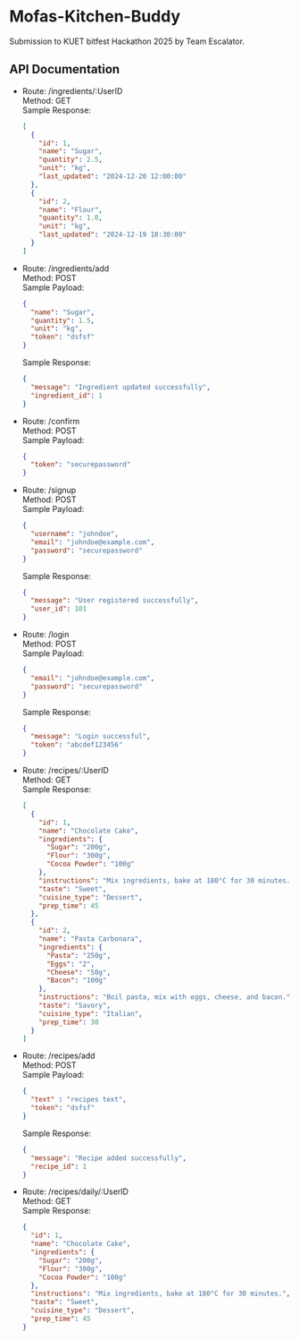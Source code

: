 # Mofas-Kitchen-Buddy
Submission to KUET bitfest Hackathon 2025 by Team Escalator.

## API Documentation

- Route: /ingredients/:UserID  
  Method: GET  
  Sample Response:  
  ```json
  [
    {
      "id": 1,
      "name": "Sugar",
      "quantity": 2.5,
      "unit": "kg",
      "last_updated": "2024-12-20 12:00:00"
    },
    {
      "id": 2,
      "name": "Flour",
      "quantity": 1.0,
      "unit": "kg",
      "last_updated": "2024-12-19 18:30:00"
    }
  ]
  ```



- Route: /ingredients/add  
  Method: POST  
  Sample Payload:  
  ```json
  {
    "name": "Sugar",
    "quantity": 1.5,
    "unit": "kg",
    "token": "dsfsf"
  }
  ```  
  Sample Response:  
  ```json
  {
    "message": "Ingredient updated successfully",
    "ingredient_id": 1
  }
  ```

- Route: /confirm  
  Method: POST  
  Sample Payload:  
  ```json
  {
    "token": "securepassword"
  }
  ``` 

- Route: /signup  
  Method: POST  
  Sample Payload:  
  ```json
  {
    "username": "johndoe",
    "email": "johndoe@example.com",
    "password": "securepassword"
  }
  ```  
  Sample Response:  
  ```json
  {
    "message": "User registered successfully",
    "user_id": 101
  }
  ```

- Route: /login  
  Method: POST  
  Sample Payload:  
  ```json
  {
    "email": "johndoe@example.com",
    "password": "securepassword"
  }
  ```  
  Sample Response:  
  ```json
  {
    "message": "Login successful",
    "token": "abcdef123456"
  }
  ```



- Route: /recipes/:UserID  
  Method: GET  
  Sample Response:  
  ```json
  [
    {
      "id": 1,
      "name": "Chocolate Cake",
      "ingredients": {
        "Sugar": "200g",
        "Flour": "300g",
        "Cocoa Powder": "100g"
      },
      "instructions": "Mix ingredients, bake at 180°C for 30 minutes.",
      "taste": "Sweet",
      "cuisine_type": "Dessert",
      "prep_time": 45
    },
    {
      "id": 2,
      "name": "Pasta Carbonara",
      "ingredients": {
        "Pasta": "250g",
        "Eggs": "2",
        "Cheese": "50g",
        "Bacon": "100g"
      },
      "instructions": "Boil pasta, mix with eggs, cheese, and bacon.",
      "taste": "Savory",
      "cuisine_type": "Italian",
      "prep_time": 30
    }
  ]
  ```



- Route: /recipes/add  
  Method: POST  
  Sample Payload:  
  ```json
  {
    "text" : "recipes text",
    "token": "dsfsf"
  }
  ```  
  Sample Response:  
  ```json
  {
    "message": "Recipe added successfully",
    "recipe_id": 1
  }
  ```



- Route: /recipes/daily/:UserID  
  Method: GET  
  Sample Response:
  ```json
  {
    "id": 1,
    "name": "Chocolate Cake",
    "ingredients": {
      "Sugar": "200g",
      "Flour": "300g",
      "Cocoa Powder": "100g"
    },
    "instructions": "Mix ingredients, bake at 180°C for 30 minutes.",
    "taste": "Sweet",
    "cuisine_type": "Dessert",
    "prep_time": 45
  }
  ```

 
